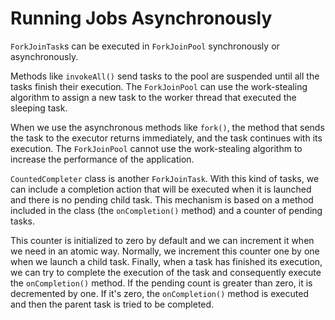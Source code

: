 # Running Jobs Asynchronously

`ForkJoinTask`s can be executed in `ForkJoinPool` synchronously or asynchronously.

Methods like `invokeAll()` send tasks to the pool are suspended until all the tasks finish their execution.
The `ForkJoinPool` can use the work-stealing algorithm to assign a new task to the worker thread that 
executed the sleeping task.

When we use the asynchronous methods like `fork()`, the method that sends the task to the executor returns
immediately, and the task continues with its execution. The `ForkJoinPool` cannot use the work-stealing 
algorithm to increase the performance of the application.

`CountedCompleter` class is another `ForkJoinTask`. With this kind of tasks, we can include a completion action 
that will be executed when it is launched and there is no pending child task. This mechanism is based on a 
method included in the class (the `onCompletion()` method) and a counter of pending tasks.

This counter is initialized to zero by default and we can increment it when we need in an atomic way. 
Normally, we increment this counter one by one when we launch a child task. Finally, when a task has finished 
its execution, we can try to complete the execution of the task and consequently execute the `onCompletion()` 
method. If the pending count is greater than zero, it is decremented by one. If it's zero, the `onCompletion()` 
method is executed and then the parent task is tried to be completed.
